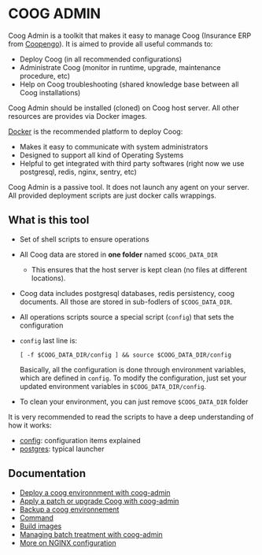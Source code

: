 # COOG ADMIN

Coog Admin is a toolkit that makes it easy to manage Coog (Insurance ERP from
[Coopengo](http://www.coopengo.com)). It is aimed to provide all useful
commands to:

- Deploy Coog (in all recommended configurations)
- Administrate Coog (monitor in runtime, upgrade, maintenance procedure, etc)
- Help on Coog troubleshooting (shared knowledge base between all Coog
  installations)

Coog Admin should be installed (cloned) on Coog host server. All other resources
are provides via Docker images.

[Docker](https://www.docker.com/) is the recommended platform to deploy Coog:

- Makes it easy to communicate with system administrators
- Designed to support all kind of Operating Systems
- Helpful to get integrated with third party softwares (right now we use
  postgresql, redis, nginx, sentry, etc)

Coog Admin is a passive tool. It does not launch any agent on your server. All
provided deployment scripts are just docker calls wrappings.

## What is this tool

- Set of shell scripts to ensure operations
- All Coog data are stored in **one folder** named `$COOG_DATA_DIR`
    - This ensures that the host server is kept clean (no files at different
    locations).
- Coog data includes postgresql databases, redis persistency, coog documents.
  All those are stored in sub-fodlers of `$COOG_DATA_DIR`.
- All operations scripts source a special script (`config`) that sets the
  configuration
- `config` last line is:

  ```
  [ -f $COOG_DATA_DIR/config ] && source $COOG_DATA_DIR/config
  ```
  Basically, all the configuration is done through environment variables, which
  are defined in `config`. To modify the configuration, just set your updated
  environment variables in `$COOG_DATA_DIR/config`.
- To clean your environment, you can just remove `$COOG_DATA_DIR` folder

It is very recommended to read the scripts to have a deep understanding of how
it works:

- [config](https://github.com/coopengo/coog-admin/blob/master/config):
  configuration items explained
- [postgres](https://github.com/coopengo/coog-admin/blob/master/postgres):
  typical launcher


## Documentation

- [Deploy a coog environnment with coog-admin](doc/coog_deployment_with_coog_admin.md)
- [Apply a patch or upgrade Coog with coog-admin](doc/upgrade_coog_env.md)
- [Backup a coog environnement](doc/backup_coog_env.md)
- [Command](doc/command.md)
- [Build images](doc/build_images.md)
- [Managing batch treatment with coog-admin](doc/batch.md)
- [More on NGINX configuration](doc/nginx_conf.md)